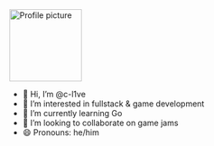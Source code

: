 <img src="https://avatars.githubusercontent.com/u/191014659" alt="Profile picture" width="128" />

- 👋 Hi, I’m @c-l1ve
- 👀 I’m interested in fullstack & game development
- 🌱 I’m currently learning Go
- 💞️ I’m looking to collaborate on game jams
- 😄 Pronouns: he/him

<!---
c-l1ve/c-l1ve is a ✨ special ✨ repository because its `README.md` (this file) appears on your GitHub profile.
You can click the Preview link to take a look at your changes.
--->
